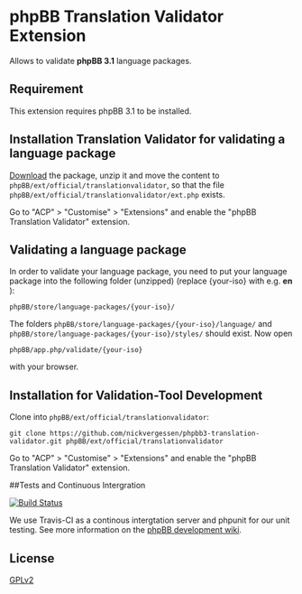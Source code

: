 # phpBB Translation Validator Extension

Allows to validate **phpBB 3.1** language packages.

## Requirement

This extension requires phpBB 3.1 to be installed.

## Installation Translation Validator for validating a language package

[Download](https://github.com/nickvergessen/phpbb3-translation-validator/archive/develop-ascraeus.zip) the package, unzip it and move the content to `phpBB/ext/official/translationvalidator`, so that the file `phpBB/ext/official/translationvalidator/ext.php` exists.

Go to "ACP" > "Customise" > "Extensions" and enable the "phpBB Translation Validator" extension.

## Validating a language package

In order to validate your language package, you need to put your language package into the following folder (unzipped) (replace {your-iso} with e.g. **en** ):

    phpBB/store/language-packages/{your-iso}/

The folders `phpBB/store/language-packages/{your-iso}/language/` and `phpBB/store/language-packages/{your-iso}/styles/` should exist. Now open

	phpBB/app.php/validate/{your-iso}

with your browser.

## Installation for Validation-Tool Development

Clone into `phpBB/ext/official/translationvalidator`:

    git clone https://github.com/nickvergessen/phpbb3-translation-validator.git phpBB/ext/official/translationvalidator

Go to "ACP" > "Customise" > "Extensions" and enable the "phpBB Translation Validator" extension.

##Tests and Continuous Intergration

[![Build Status](https://travis-ci.org/nickvergessen/phpbb-translation-validator.png?branch=master)](https://travis-ci.org/nickvergessen/phpbb-translation-validator)

We use Travis-CI as a continous intergtation server and phpunit for our unit testing. See more information on the [phpBB development wiki](https://wiki.phpbb.com/Unit_Tests).

## License

[GPLv2](license.txt)
